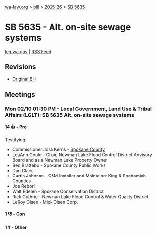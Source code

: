[wa-law.org](/) > [bill](/bill/) > [2025-26](/bill/2025-26/) > [SB 5635](/bill/2025-26/sb/5635/)

# SB 5635 - Alt. on-site sewage systems
[leg.wa.gov](https://app.leg.wa.gov/billsummary?BillNumber=5635&Year=2025&Initiative=false) | [RSS Feed](./rss.xml)

## Revisions
* [Original Bill](1/)

## Meetings
### Mon 02/10 01:30 PM - Local Government, Land Use & Tribal Affairs (LGLT): SB 5635 Alt. on-site sewage systems
#### 14 👍 - Pro
Testifying:
* Commissioner Josh Kerns - [Spokane County](/org/spokane_county/)
* LeaAnn Gould - Chair, Newman Lake Flood Control District Advisory Board and as a Newman Lake Property Owner
* Ben Brattebo - Spokane County Public Works
* Dan Clark
* Curtis Johnson - O&M Installer and Maintainer King & Snohomish Counties
* Joe Rebori
* Walt Edelen - Spokane Conservation District
* Rick Guthrie - Newman Lake Flood Control & Water Quality District
* LeRoy Olsen - Mick Olsen Corp.

#### 1 👎 - Con

#### 1 ❓ - Other
